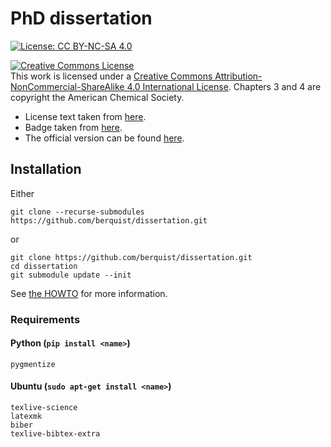 # PhD dissertation

[![License: CC BY-NC-SA 4.0](https://img.shields.io/badge/License-CC%20BY--NC--SA%204.0-lightgrey.svg)](https://creativecommons.org/licenses/by-nc-sa/4.0/)

<a rel="license" href="http://creativecommons.org/licenses/by-nc-sa/4.0/"><img alt="Creative Commons License" style="border-width:0" src="https://i.creativecommons.org/l/by-nc-sa/4.0/88x31.png" /></a><br />This work is licensed under a <a rel="license" href="http://creativecommons.org/licenses/by-nc-sa/4.0/">Creative Commons Attribution-NonCommercial-ShareAlike 4.0 International License</a>. Chapters 3 and 4 are copyright the American Chemical Society.

* License text taken from [here](https://github.com/idleberg/Creative-Commons-Markdown/blob/15d16f11204c13dd8c226a0c189ad22dc8c84517/4.0/by-nc-sa.markdown).
* Badge taken from [here](https://gist.github.com/lukas-h/2a5d00690736b4c3a7ba).
* The official version can be found [here](http://d-scholarship.pitt.edu/33801/).

## Installation

Either

    git clone --recurse-submodules https://github.com/berquist/dissertation.git

or

    git clone https://github.com/berquist/dissertation.git
    cd dissertation
    git submodule update --init

See [the HOWTO](HOWTO.markdown) for more information.

### Requirements

#### Python (`pip install <name>`)

    pygmentize

#### Ubuntu (`sudo apt-get install <name>`)

    texlive-science
    latexmk
    biber
    texlive-bibtex-extra
